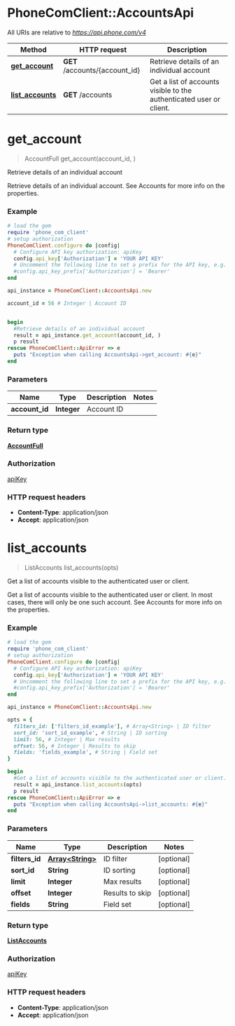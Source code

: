 # PhoneComClient::AccountsApi

All URIs are relative to *https://api.phone.com/v4*

Method | HTTP request | Description
------------- | ------------- | -------------
[**get_account**](AccountsApi.md#get_account) | **GET** /accounts/{account_id} | Retrieve details of an individual account
[**list_accounts**](AccountsApi.md#list_accounts) | **GET** /accounts | Get a list of accounts visible to the authenticated user or client.


# **get_account**
> AccountFull get_account(account_id, )

Retrieve details of an individual account

Retrieve details of an individual account. See Accounts for more info on the properties.

### Example
```ruby
# load the gem
require 'phone_com_client'
# setup authorization
PhoneComClient.configure do |config|
  # Configure API key authorization: apiKey
  config.api_key['Authorization'] = 'YOUR API KEY'
  # Uncomment the following line to set a prefix for the API key, e.g. 'Bearer' (defaults to nil)
  #config.api_key_prefix['Authorization'] = 'Bearer'
end

api_instance = PhoneComClient::AccountsApi.new

account_id = 56 # Integer | Account ID


begin
  #Retrieve details of an individual account
  result = api_instance.get_account(account_id, )
  p result
rescue PhoneComClient::ApiError => e
  puts "Exception when calling AccountsApi->get_account: #{e}"
end
```

### Parameters

Name | Type | Description  | Notes
------------- | ------------- | ------------- | -------------
 **account_id** | **Integer**| Account ID |

### Return type

[**AccountFull**](AccountFull.md)

### Authorization

[apiKey](../README.md#apiKey)

### HTTP request headers

 - **Content-Type**: application/json
 - **Accept**: application/json



# **list_accounts**
> ListAccounts list_accounts(opts)

Get a list of accounts visible to the authenticated user or client.

Get a list of accounts visible to the authenticated user or client. In most cases, there will only be one such account. See Accounts for more info on the properties.

### Example
```ruby
# load the gem
require 'phone_com_client'
# setup authorization
PhoneComClient.configure do |config|
  # Configure API key authorization: apiKey
  config.api_key['Authorization'] = 'YOUR API KEY'
  # Uncomment the following line to set a prefix for the API key, e.g. 'Bearer' (defaults to nil)
  #config.api_key_prefix['Authorization'] = 'Bearer'
end

api_instance = PhoneComClient::AccountsApi.new

opts = {
  filters_id: ['filters_id_example'], # Array<String> | ID filter
  sort_id: 'sort_id_example', # String | ID sorting
  limit: 56, # Integer | Max results
  offset: 56, # Integer | Results to skip
  fields: 'fields_example', # String | Field set
}

begin
  #Get a list of accounts visible to the authenticated user or client.
  result = api_instance.list_accounts(opts)
  p result
rescue PhoneComClient::ApiError => e
  puts "Exception when calling AccountsApi->list_accounts: #{e}"
end
```

### Parameters

Name | Type | Description  | Notes
------------- | ------------- | ------------- | -------------
 **filters_id** | [**Array&lt;String&gt;**](String.md)| ID filter | [optional]
 **sort_id** | **String**| ID sorting | [optional]
 **limit** | **Integer**| Max results | [optional]
 **offset** | **Integer**| Results to skip | [optional]
 **fields** | **String**| Field set | [optional]

### Return type

[**ListAccounts**](ListAccounts.md)

### Authorization

[apiKey](../README.md#apiKey)

### HTTP request headers

 - **Content-Type**: application/json
 - **Accept**: application/json



